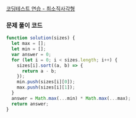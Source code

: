 [코딩테스트 연습 - 최소직사각형](https://school.programmers.co.kr/learn/courses/30/lessons/86491)

### 문제 풀이 코드

```jsx
function solution(sizes) {
  let max = [];
  let min = [];
  var answer = 0;
  for (let i = 0; i < sizes.length; i++) {
    sizes[i].sort((a, b) => {
      return a - b;
    });
    min.push(sizes[i][0]);
    max.push(sizes[i][1]);
  }
  answer = Math.max(...min) * Math.max(...max);
  return answer;
}
```